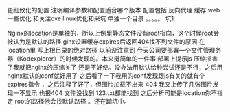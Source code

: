 更细致化的配置
注明编译参数和配置适合哪个版本
配置包括  反向代理 缓存  web 一些优化  和关注cve   linux优化和采坑  单独一个目录  。。。。。
坑1

Nginx的location是单独的，所以上例里静态文件没有root指向，这个时候root会被认为是默认的路径
ginx设置缓存expires后返回404找不到文件的原因 
在location里  写上根目录的绝对路径 以前没注意到  今天公司要部署一个文件管理务器（Kodexplorer）的时候发现的。本来挺简单的一件事 部署上提示js 压缩损害了我就把nginx的压缩关了  还是不好使。没办法用默认给种尝试还是不行，之后用nginx默认的conf就好用了  之后看了一下我用的conf发现跟js有关的就有个expires指令 ，之后注释了好了，但图片加载不出来  404  我又上传了几张图片发现一不显示  也报404  文件没找到  123.txt都能找到  之后分析可能是location你不指定 root的路径他会找默认路径 。还在踏坑中。
